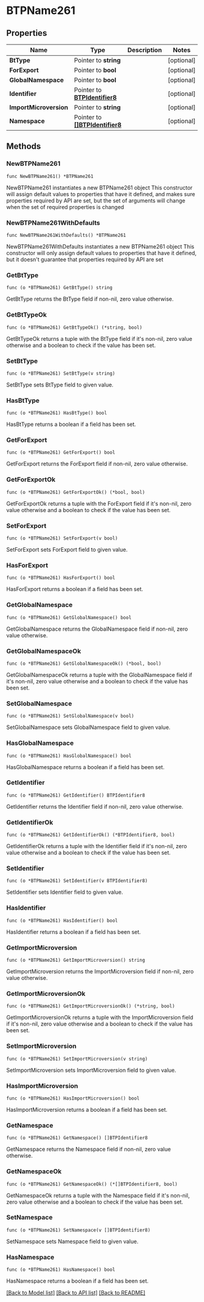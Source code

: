 # BTPName261

## Properties

Name | Type | Description | Notes
------------ | ------------- | ------------- | -------------
**BtType** | Pointer to **string** |  | [optional] 
**ForExport** | Pointer to **bool** |  | [optional] 
**GlobalNamespace** | Pointer to **bool** |  | [optional] 
**Identifier** | Pointer to [**BTPIdentifier8**](BTPIdentifier-8.md) |  | [optional] 
**ImportMicroversion** | Pointer to **string** |  | [optional] 
**Namespace** | Pointer to [**[]BTPIdentifier8**](BTPIdentifier-8.md) |  | [optional] 

## Methods

### NewBTPName261

`func NewBTPName261() *BTPName261`

NewBTPName261 instantiates a new BTPName261 object
This constructor will assign default values to properties that have it defined,
and makes sure properties required by API are set, but the set of arguments
will change when the set of required properties is changed

### NewBTPName261WithDefaults

`func NewBTPName261WithDefaults() *BTPName261`

NewBTPName261WithDefaults instantiates a new BTPName261 object
This constructor will only assign default values to properties that have it defined,
but it doesn't guarantee that properties required by API are set

### GetBtType

`func (o *BTPName261) GetBtType() string`

GetBtType returns the BtType field if non-nil, zero value otherwise.

### GetBtTypeOk

`func (o *BTPName261) GetBtTypeOk() (*string, bool)`

GetBtTypeOk returns a tuple with the BtType field if it's non-nil, zero value otherwise
and a boolean to check if the value has been set.

### SetBtType

`func (o *BTPName261) SetBtType(v string)`

SetBtType sets BtType field to given value.

### HasBtType

`func (o *BTPName261) HasBtType() bool`

HasBtType returns a boolean if a field has been set.

### GetForExport

`func (o *BTPName261) GetForExport() bool`

GetForExport returns the ForExport field if non-nil, zero value otherwise.

### GetForExportOk

`func (o *BTPName261) GetForExportOk() (*bool, bool)`

GetForExportOk returns a tuple with the ForExport field if it's non-nil, zero value otherwise
and a boolean to check if the value has been set.

### SetForExport

`func (o *BTPName261) SetForExport(v bool)`

SetForExport sets ForExport field to given value.

### HasForExport

`func (o *BTPName261) HasForExport() bool`

HasForExport returns a boolean if a field has been set.

### GetGlobalNamespace

`func (o *BTPName261) GetGlobalNamespace() bool`

GetGlobalNamespace returns the GlobalNamespace field if non-nil, zero value otherwise.

### GetGlobalNamespaceOk

`func (o *BTPName261) GetGlobalNamespaceOk() (*bool, bool)`

GetGlobalNamespaceOk returns a tuple with the GlobalNamespace field if it's non-nil, zero value otherwise
and a boolean to check if the value has been set.

### SetGlobalNamespace

`func (o *BTPName261) SetGlobalNamespace(v bool)`

SetGlobalNamespace sets GlobalNamespace field to given value.

### HasGlobalNamespace

`func (o *BTPName261) HasGlobalNamespace() bool`

HasGlobalNamespace returns a boolean if a field has been set.

### GetIdentifier

`func (o *BTPName261) GetIdentifier() BTPIdentifier8`

GetIdentifier returns the Identifier field if non-nil, zero value otherwise.

### GetIdentifierOk

`func (o *BTPName261) GetIdentifierOk() (*BTPIdentifier8, bool)`

GetIdentifierOk returns a tuple with the Identifier field if it's non-nil, zero value otherwise
and a boolean to check if the value has been set.

### SetIdentifier

`func (o *BTPName261) SetIdentifier(v BTPIdentifier8)`

SetIdentifier sets Identifier field to given value.

### HasIdentifier

`func (o *BTPName261) HasIdentifier() bool`

HasIdentifier returns a boolean if a field has been set.

### GetImportMicroversion

`func (o *BTPName261) GetImportMicroversion() string`

GetImportMicroversion returns the ImportMicroversion field if non-nil, zero value otherwise.

### GetImportMicroversionOk

`func (o *BTPName261) GetImportMicroversionOk() (*string, bool)`

GetImportMicroversionOk returns a tuple with the ImportMicroversion field if it's non-nil, zero value otherwise
and a boolean to check if the value has been set.

### SetImportMicroversion

`func (o *BTPName261) SetImportMicroversion(v string)`

SetImportMicroversion sets ImportMicroversion field to given value.

### HasImportMicroversion

`func (o *BTPName261) HasImportMicroversion() bool`

HasImportMicroversion returns a boolean if a field has been set.

### GetNamespace

`func (o *BTPName261) GetNamespace() []BTPIdentifier8`

GetNamespace returns the Namespace field if non-nil, zero value otherwise.

### GetNamespaceOk

`func (o *BTPName261) GetNamespaceOk() (*[]BTPIdentifier8, bool)`

GetNamespaceOk returns a tuple with the Namespace field if it's non-nil, zero value otherwise
and a boolean to check if the value has been set.

### SetNamespace

`func (o *BTPName261) SetNamespace(v []BTPIdentifier8)`

SetNamespace sets Namespace field to given value.

### HasNamespace

`func (o *BTPName261) HasNamespace() bool`

HasNamespace returns a boolean if a field has been set.


[[Back to Model list]](../README.md#documentation-for-models) [[Back to API list]](../README.md#documentation-for-api-endpoints) [[Back to README]](../README.md)


